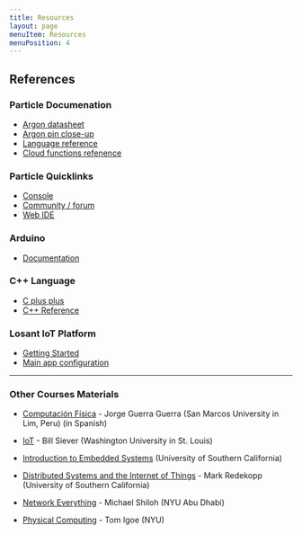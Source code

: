 ```yaml
---
title: Resources
layout: page
menuItem: Resources
menuPosition: 4
---
```


## References

### Particle Documenation

- [Argon datasheet](https://docs.particle.io/datasheets/wi-fi/argon-datasheet/)
- [Argon pin close-up](https://docs.particle.io/assets/images/argon/argon-dimensions.png)
- [Language reference](https://docs.particle.io/reference/device-os/firmware/argon/#language-syntax)
- [Cloud functions refenence](https://docs.particle.io/reference/device-os/firmware/argon/)



### Particle Quicklinks

- [Console](https://console.particle.io/devices)
- [Community / forum](https://community.particle.io/)
- [Web IDE](https://build.particle.io/build)



### Arduino

- [Documentation](https://www.arduino.cc/reference/en/)



### C++ Language 

- [C plus plus](http://www.cplusplus.com/)
- [C++ Reference](https://en.cppreference.com/w/)



### Losant IoT Platform

- [Getting Started](https://docs.losant.com/getting-started/what-is-losant/)
- [Main app configuration](https://app.losant.com/)



---



### Other Courses Materials

- [Computación Física](https://jguerra91.wixsite.com/compfisica20191) - Jorge Guerra Guerra (San Marcos University in Lim, Peru) (in Spanish)
- [IoT](https://classes.engineering.wustl.edu/cse222s/schedule/) - Bill Siever (Washington University in St. Louis)
- [Introduction to Embedded Systems](https://bytes.usc.edu/ee109/) (University of Southern California)
- [Distributed Systems and the Internet of Things](http://bytes.usc.edu/ee250/) - Mark Redekopp (University of Southern California)

- [Network Everything](https://github.com/michaelshiloh/NetworkEverything) - Michael Shiloh (NYU Abu Dhabi)
- [Physical Computing](https://github.com/michaelshiloh/NetworkEverything) - Tom Igoe (NYU)